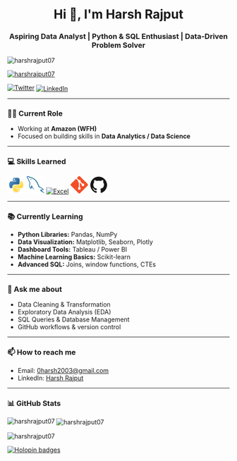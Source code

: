 <h1 align="center">Hi 👋, I'm Harsh Rajput</h1>
<h3 align="center">Aspiring Data Analyst | Python & SQL Enthusiast | Data-Driven Problem Solver</h3>

<p align="left"> <img src="https://komarev.com/ghpvc/?username=harshrajput07&label=Profile%20views&color=0e75b6&style=flat" alt="harshrajput07" /> </p>

<p align="left">
  <a href="https://github.com/ryo-ma/github-profile-trophy"><img src="https://github-profile-trophy.vercel.app/?username=harshrajput07" alt="harshrajput07" /></a>
</p>

<p align="left">
  <a href="https://twitter.com/yourhandle" target="_blank"><img src="https://img.shields.io/twitter/follow/?logo=twitter&style=for-the-badge" alt="Twitter" /></a>
  <a href="https://www.linkedin.com/in/harshcode" target="_blank"><img align="center" src="https://raw.githubusercontent.com/rahuldkjain/github-profile-readme-generator/master/src/images/icons/Social/linked-in-alt.svg" alt="LinkedIn" height="30" width="40" /></a>
</p>

---

### 👨‍💻 Current Role
- Working at **Amazon (WFH)**  
- Focused on building skills in **Data Analytics / Data Science**

---

### 💻 Skills Learned
<p align="left">
  <a href="https://www.python.org/" target="_blank"><img src="https://raw.githubusercontent.com/devicons/devicon/master/icons/python/python-original.svg" alt="Python" width="40" height="40"/></a>
  <a href="https://www.mysql.com/" target="_blank"><img src="https://raw.githubusercontent.com/devicons/devicon/master/icons/mysql/mysql-original.svg" alt="MySQL" width="40" height="40"/></a>
  <a href="https://excel.microsoft.com/" target="_blank"><img src="https://upload.wikimedia.org/wikipedia/commons/7/73/Microsoft_Excel_2013_logo.svg" alt="Excel" width="40" height="40"/></a>
  <a href="https://git-scm.com/" target="_blank"><img src="https://raw.githubusercontent.com/devicons/devicon/master/icons/git/git-original.svg" alt="Git" width="40" height="40"/></a>
  <a href="https://github.com/" target="_blank"><img src="https://raw.githubusercontent.com/devicons/devicon/master/icons/github/github-original.svg" alt="GitHub" width="40" height="40"/></a>
</p>

---

### 📚 Currently Learning
- **Python Libraries:** Pandas, NumPy  
- **Data Visualization:** Matplotlib, Seaborn, Plotly  
- **Dashboard Tools:** Tableau / Power BI  
- **Machine Learning Basics:** Scikit-learn  
- **Advanced SQL:** Joins, window functions, CTEs  

---

### 💬 Ask me about
- Data Cleaning & Transformation  
- Exploratory Data Analysis (EDA)  
- SQL Queries & Database Management  
- GitHub workflows & version control  

---

### 📫 How to reach me
- Email: 0harsh2003@gmail.com  
- LinkedIn: [Harsh Rajput](https://www.linkedin.com/in/harshcode)  

---

### 📊 GitHub Stats
<p><img align="left" src="https://github-readme-stats.vercel.app/api/top-langs?username=harshrajput07&show_icons=true&locale=en&layout=compact" alt="harshrajput07" /></p>
<p>&nbsp;<img align="center" src="https://github-readme-stats.vercel.app/api?username=harshrajput07&show_icons=true&locale=en" alt="harshrajput07" /></p>
<p><img align="center" src="https://github-readme-streak-stats.herokuapp.com/?user=harshrajput07" alt="harshrajput07" /></p>

[![Holopin badges](https://holopin.me/harshrajput07)](https://holopin.io/@harshrajput07)
